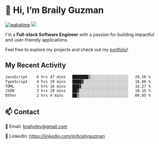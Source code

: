 # 👋 Hi, I’m Braily Guzman
[![wakatime](https://wakatime.com/badge/user/78b9a827-5162-4c58-9330-4ea970cf6de4.svg)](https://wakatime.com/@78b9a827-5162-4c58-9330-4ea970cf6de4)
![](https://komarev.com/ghpvc/?username=brailyguzman)

I'm a **Full-stack Software Engineer** with a passion for building impactful and user-friendly applications.

Feel free to explore my projects and check out my [portfolio](https://braily.dev)!


## My Recent Activity
<!--START_SECTION:waka-->

```txt
JavaScript    6 hrs 47 mins   ███████▒░░░░░░░░░░░░░░░░░   29.56 %
TypeScript    4 hrs 19 mins   ████▓░░░░░░░░░░░░░░░░░░░░   18.86 %
TOML          3 hrs 16 mins   ███▓░░░░░░░░░░░░░░░░░░░░░   14.27 %
JSON          2 hrs 19 mins   ██▓░░░░░░░░░░░░░░░░░░░░░░   10.15 %
Other         2 hrs 4 mins    ██▒░░░░░░░░░░░░░░░░░░░░░░   09.05 %
```

<!--END_SECTION:waka-->

## 📫 Contact
📧 Email: brailydev@gmail.com

🔗 LinkedIn: https://linkedin.com/in/brailyguzman
